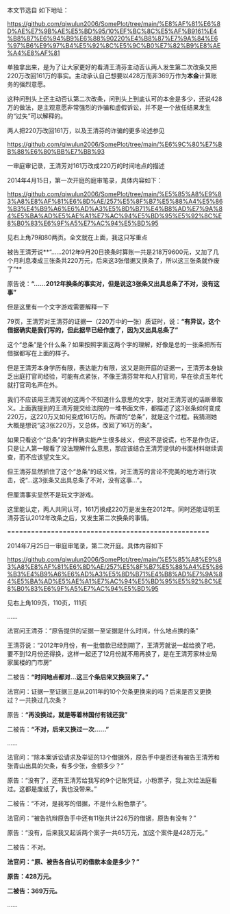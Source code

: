 本文节选自 如下地址：

https://github.com/qiwulun2006/SomePlot/tree/main/%E8%AF%81%E6%8D%AE%E7%9B%AE%E5%BD%95/10%EF%BC%8C%E5%AF%B9161%E4%B8%87%E6%94%B9%E6%88%90220%E4%B8%87%E7%9A%84%E6%97%B6%E9%97%B4%E5%92%8C%E5%9C%B0%E7%82%B9%E8%AE%A4%E8%AF%81

单独拿出来，是为了让大家更好的看清王清芬主动否认两人发生第二次改条又把220万改回161万的事实。主动承认自己想要以428万而非369万作为**本金**计算账务的强烈意愿。

这种问到头上还主动否认第二次改条，问到头上到底认可的本金是多少，还说428万的做法，是主观意愿非常强烈的诈骗和虚假诉讼，并不是一个放任结果发生的“过失”可以解释的。

两人把220万改回161万，以及王清芬的诈骗的更多论述参见

https://github.com/qiwulun2006/SomePlot/tree/main/%E6%9C%80%E7%BB%88%E6%80%BB%E7%BB%93

一审庭审记录，王清芳对161万改成220万的时间地点的描述

2014年4月15日，第一次开庭的庭审笔录，具体内容如下：

https://github.com/qiwulun2006/SomePlot/tree/main/%E5%85%A8%E9%83%A8%E8%AF%81%E6%8D%AE/257%E5%8F%B7%E5%88%A4%E5%86%B3%E4%B9%A6%E6%AD%A3%E5%8D%B71%E4%B8%AD%E7%9A%84%E5%BA%AD%E5%AE%A1%E7%AC%94%E5%BD%95%E5%92%8C%E8%B0%83%E6%9F%A5%E7%AC%94%E5%BD%95

见右上角79和80两页。全文就在上面，我这只写重点

被告王清芳说**“......2012年9月20日换条时算账一共是218万9600元，又加了几个月利息凑成三张条共220万元，后来这3张借据又换条了，所以这三张条就作废了”**

原告说：**“......2012年换条的事实对，但是说这3张条又出具总条了不对，没有这事”**

但是这里有一个文字游戏需要解释一下

79页，王清芳对王清芬的证据一（220万中的一张）质证时，说：**“有异议，这个借据确实是我们写的，但此据早已经作废了，因为又出具总条了”**

这个“总条”是个什么条？如果按照字面这两个字的理解，好像是总的一张条把所有借据都写在上面的样子。

但是王清芳本身学历有限，表达能力有限，这又是刚开庭的证据一，王清芳本身缺乏出庭打官司经验，可能有点紧张，不像王清芬常年和人打官司，早在徐贞玉年代就打官司名声在外。

我们不应该用王清芳说的这两个不知道什么意思的文字，就对王清芳说的话断章取义。上面我提到的王清芳提交给法院的一堆书面文件，都描述了这3张条如何变成220万，这220万又如何变成161万的。所谓的“总条”，就是这个过程。我猜测她大概是想说“这3张220万，又总体，改回了161万的条”。

如果只看这个“总条”的字样确实能产生很多歧义，但这不是说谎，也不是作伪证，只是让人第一眼看了没法理解什么意思，那应该结合王清芳提供的书面材料继续调查，而不应该望文生义。

但王清芬显然抓住了这个“总条”的歧义性，对王清芳的言论不完美的地方进行攻击，说“...这3张条又出具总条了不对，没有这事...”。

但厘清事实显然不是玩文字游戏。

这里能认定，两人共同认可，161万换成220万是发生在2012年。同时还能证明王清芬否认2012年改条之后，又发生第二次换条的事情。

===================================================

2014年7月25日一审庭审笔录，第二次开庭。具体内容如下

https://github.com/qiwulun2006/SomePlot/tree/main/%E5%85%A8%E9%83%A8%E8%AF%81%E6%8D%AE/257%E5%8F%B7%E5%88%A4%E5%86%B3%E4%B9%A6%E6%AD%A3%E5%8D%B71%E4%B8%AD%E7%9A%84%E5%BA%AD%E5%AE%A1%E7%AC%94%E5%BD%95%E5%92%8C%E8%B0%83%E6%9F%A5%E7%AC%94%E5%BD%95

见右上角109页，110页，111页

......

法官问王清芬：“原告提供的证据一至证据是什么时间，什么地点换的条”

王清芬说：“2012年9月份，有一批借款已经到期了，王清芳就说一起给换了吧，要不到12月份还得换，这样一起还了12月份就不用再换了，是在王清芳家林业局家属楼的门市房”

二被告：**“时间地点都对...这三个条后来又换回来了。”**

法官问：证据一至证据三是从2011年的10个欠条更换来的吗？后来是否又更换过？一共换过几次条？

原告：**“再没换过，就是等着林国付有钱还我”**

二被告：**“不对，后来又换过一次......”**

......

法官问：“除本案诉讼请求及举证的13个借据外，原告手中是否还有被告王清芳和张青山出具的欠条，有多少张，金额多少？”

原告：“没有了，还有王清芳给我写的9个记账凭证，小粉票子，我上次给法庭看过。这都是废纸了，我也没带来。”

二被告：“不对，是我写的借据，不是什么粉色票子”。

法官问：“被告抗辩原告手中还有11张共计226万的借据，原告有没有？”

原告：“没有，后来我又起诉两个案子一共65万元，加这个案件是428万元。”

二被告：不对。

**法官问：“原、被告各自认可的借款本金是多少？”**

**原告：428万元。**

**二被告：369万元。**

......